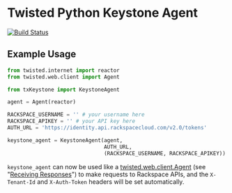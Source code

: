 # Twisted Python Keystone Agent

[![Build Status](https://secure.travis-ci.org/racker/python-twisted-keystone-agent.png)](http://travis-ci.org/racker/python-twisted-keystone-agent)

## Example Usage

```python
from twisted.internet import reactor
from twisted.web.client import Agent

from txKeystone import KeystoneAgent

agent = Agent(reactor)

RACKSPACE_USERNAME = '' # your username here
RACKSPACE_APIKEY = '' # your API key here
AUTH_URL = 'https://identity.api.rackspacecloud.com/v2.0/tokens'

keystone_agent = KeystoneAgent(agent,
                               AUTH_URL,
                               (RACKSPACE_USERNAME, RACKSPACE_APIKEY))


```

`keystone_agent` can now be used like a [twisted.web.client.Agent](http://twistedmatrix.com/documents/current/web/howto/client.html)
(see "[Receiving Responses](http://twistedmatrix.com/documents/current/web/howto/client.html#auto4)")
to make requests to Rackspace APIs, and the `X-Tenant-Id` and `X-Auth-Token` headers will be set automatically.
